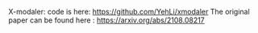X-modaler: 
  code is here: https://github.com/YehLi/xmodaler
  The original paper can be found here : https://arxiv.org/abs/2108.08217
